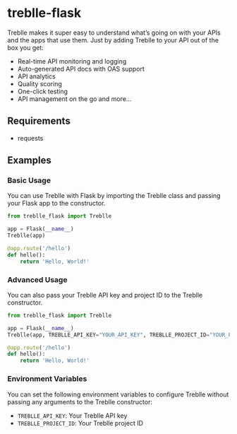 # treblle-flask

Treblle makes it super easy to understand what’s going on with your APIs and the apps that use them. Just by adding Treblle to your API out of the box you get:

- Real-time API monitoring and logging
- Auto-generated API docs with OAS support
- API analytics
- Quality scoring
- One-click testing
- API management on the go and more...


## Requirements

- requests

## Examples

### Basic Usage

You can use Treblle with Flask by importing the Treblle class and passing your Flask app to the constructor.

```python
from treblle_flask import Treblle

app = Flask(__name__)
Treblle(app)

@app.route('/hello')
def hello():
    return 'Hello, World!'
```

### Advanced Usage

You can also pass your Treblle API key and project ID to the Treblle constructor.

```python
from treblle_flask import Treblle

app = Flask(__name__)
Treblle(app, TREBLLE_API_KEY="YOUR_API_KEY", TREBLLE_PROJECT_ID="YOUR_PROJECT_ID")

@app.route('/hello')
def hello():
    return 'Hello, World!'
```

### Environment Variables

You can set the following environment variables to configure Treblle without passing any arguments to the Treblle constructor:

- `TREBLLE_API_KEY`: Your Treblle API key
- `TREBLLE_PROJECT_ID`: Your Treblle project ID
